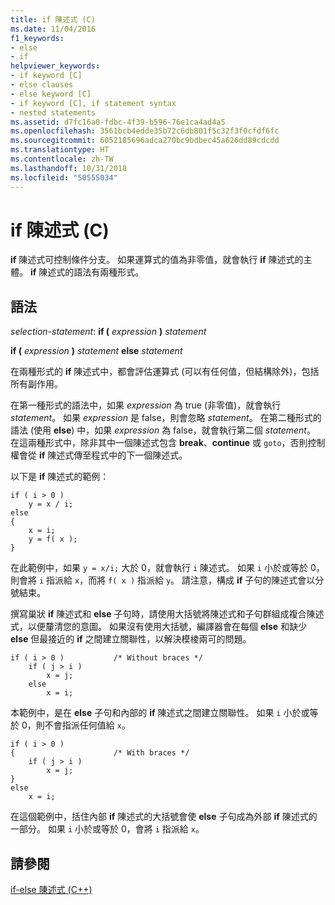 ```yaml
---
title: if 陳述式 (C)
ms.date: 11/04/2016
f1_keywords:
- else
- if
helpviewer_keywords:
- if keyword [C]
- else clauses
- else keyword [C]
- if keyword [C], if statement syntax
- nested statements
ms.assetid: d7fc16a0-fdbc-4f39-b596-76e1ca4ad4a5
ms.openlocfilehash: 3561bcb4edde35b72c6db801f5c32f3f0cfdf6fc
ms.sourcegitcommit: 6052185696adca270bc9bdbec45a626dd89cdcdd
ms.translationtype: HT
ms.contentlocale: zh-TW
ms.lasthandoff: 10/31/2018
ms.locfileid: "50555034"
---
```

# <a name="if-statement-c"></a>if 陳述式 (C)

**if** 陳述式可控制條件分支。 如果運算式的值為非零值，就會執行 **if** 陳述式的主體。 **if** 陳述式的語法有兩種形式。

## <a name="syntax"></a>語法

*selection-statement*: **if (**  *expression*  **)**  *statement*

**if (**  *expression*  **)**  *statement*  **else**  *statement*

在兩種形式的 **if** 陳述式中，都會評估運算式 (可以有任何值，但結構除外)，包括所有副作用。

在第一種形式的語法中，如果 *expression* 為 true (非零值)，就會執行 *statement*。 如果 *expression* 是 false，則會忽略 *statement*。 在第二種形式的語法 (使用 **else**) 中，如果 *expression* 為 false，就會執行第二個 *statement*。 在這兩種形式中，除非其中一個陳述式包含 **break**、**continue** 或 `goto`，否則控制權會從 **if** 陳述式傳至程式中的下一個陳述式。

以下是 **if** 陳述式的範例：

```
if ( i > 0 )
    y = x / i;
else
{
    x = i;
    y = f( x );
}
```

在此範例中，如果 `y = x/i;` 大於 0，就會執行 `i` 陳述式。 如果 `i` 小於或等於 0，則會將 `i` 指派給 `x`，而將 `f( x )` 指派給 `y`。 請注意，構成 **if** 子句的陳述式會以分號結束。

撰寫巢狀 **if** 陳述式和 **else** 子句時，請使用大括號將陳述式和子句群組成複合陳述式，以便釐清您的意圖。 如果沒有使用大括號，編譯器會在每個 **else** 和缺少 **else** 但最接近的 **if** 之間建立關聯性，以解決模棱兩可的問題。

```
if ( i > 0 )           /* Without braces */
    if ( j > i )
        x = j;
    else
        x = i;
```

本範例中，是在 **else** 子句和內部的 **if** 陳述式之間建立關聯性。 如果 `i` 小於或等於 0，則不會指派任何值給 `x`。

```
if ( i > 0 )
{                      /* With braces */
    if ( j > i )
        x = j;
}
else
    x = i;
```

在這個範例中，括住內部 **if** 陳述式的大括號會使 **else** 子句成為外部 **if** 陳述式的一部分。 如果 `i` 小於或等於 0，會將 `i` 指派給 `x`。

## <a name="see-also"></a>請參閱

[if-else 陳述式 (C++)](../cpp/if-else-statement-cpp.md)